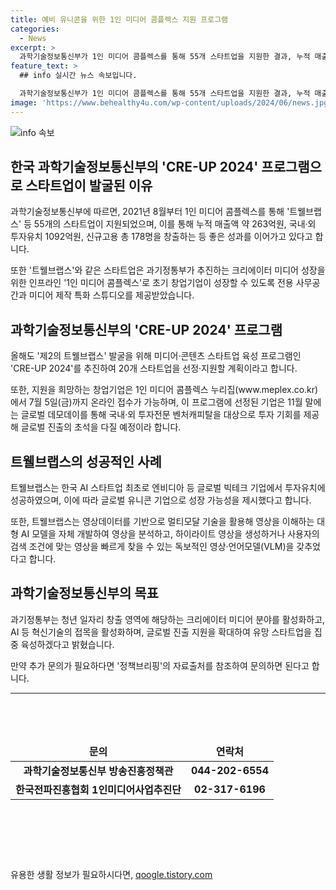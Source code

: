 ```yaml
---
title: 예비 유니콘을 위한 1인 미디어 콤플렉스 지원 프로그램
categories:
  - News
excerpt: >
  과학기술정보통신부가 1인 미디어 콤플렉스를 통해 55개 스타트업을 지원한 결과, 누적 매출액 약 263억원, 국내·외 투자유치 1092억원, 신규고용 178명을 창출하며 성과를 이어가고 있다. 이에 20개 스타트업을 더 발굴하고 지원하기 위해 CREUP 2024를 추진한다. 특히 ‘트웰브랩스’는 AI 스타트업으로 엔비디아 등 글로벌 빅테크 기업에서 투자유치에 성공하며 글로벌 유니콘 기업으로 성장 가능성을 제시하고 있다.
feature_text: >
  ## info 실시간 뉴스 속보입니다.

  과학기술정보통신부가 1인 미디어 콤플렉스를 통해 55개 스타트업을 지원한 결과, 누적 매출액 약 263억원, 국내·외 투자유치 1092억원, 신규고용 178명을 창출하며 성과를 이어가고 있다. 이에 20개 스타트업을 더 발굴하고 지원하기 위해 CREUP 2024를 추진한다. 특히 ‘트웰브랩스’는 AI 스타트업으로 엔비디아 등 글로벌 빅테크 기업에서 투자유치에 성공하며 글로벌 유니콘 기업으로 성장 가능성을 제시하고 있다.
image: 'https://www.behealthy4u.com/wp-content/uploads/2024/06/news.jpg'
---
```


<p><img src="https://www.behealthy4u.com/wp-content/uploads/2024/06/news.jpg" alt="info 속보" /></p>

<h2 data-ke-size="size26">한국 과학기술정보통신부의 'CRE-UP 2024' 프로그램으로 스타트업이 발굴된 이유</h2>

<p data-ke-size="size16">과학기술정보통신부에 따르면, 2021년 8월부터 1인 미디어 콤플렉스를 통해 '트웰브랩스' 등 55개의 스타트업이 지원되었으며, 이를 통해 누적 매출액 약 263억원, 국내·외 투자유치 1092억원, 신규고용 총 178명을 창출하는 등 좋은 성과를 이어가고 있다고 합니다.</p>

<p data-ke-size="size16">또한 '트웰브랩스'와 같은 스타트업은 과기정통부가 추진하는 크리에이터 미디어 성장을 위한 인프라인 '1인 미디어 콤플렉스'로 초기 창업기업이 성장할 수 있도록 전용 사무공간과 미디어 제작 특화 스튜디오를 제공받았습니다.</p>

<h2 data-ke-size="size26">과학기술정보통신부의 'CRE-UP 2024' 프로그램</h2>

<p data-ke-size="size16">올해도 '제2의 트웰브랩스' 발굴을 위해 미디어·콘텐츠 스타트업 육성 프로그램인 'CRE-UP 2024'를 추진하여 20개 스타트업을 선정·지원할 계획이라고 합니다.</p>

<p data-ke-size="size16">또한, 지원을 희망하는 창업기업은 1인 미디어 콤플렉스 누리집(www.meplex.co.kr)에서 7월 5일(금)까지 온라인 접수가 가능하며, 이 프로그램에 선정된 기업은 11월 말에는 글로벌 데모데이를 통해 국내·외 투자전문 벤처캐피탈을 대상으로 투자 기회를 제공해 글로벌 진출의 초석을 다질 예정이라 합니다.</p>

<h2 data-ke-size="size26">트웰브랩스의 성공적인 사례</h2>

<p data-ke-size="size16">트웰브랩스는 한국 AI 스타트업 최초로 엔비디아 등 글로벌 빅테크 기업에서 투자유치에 성공하였으며, 이에 따라 글로벌 유니콘 기업으로 성장 가능성을 제시했다고 합니다.</p>

<p data-ke-size="size16">또한, 트웰브랩스는 영상데이터를 기반으로 멀티모달 기술을 활용해 영상을 이해하는 대형 AI 모델을 자체 개발하여 영상을 분석하고, 하이라이트 영상을 생성하거나 사용자의 검색 조건에 맞는 영상을 빠르게 찾을 수 있는 독보적인 영상·언어모델(VLM)을 갖추었다고 합니다.</p>

<h2 data-ke-size="size26">과학기술정보통신부의 목표</h2>

<p data-ke-size="size16">과기정통부는 청년 일자리 창출 영역에 해당하는 크리에이터 미디어 분야를 활성화하고, AI 등 혁신기술의 접목을 활성화하며, 글로벌 진출 지원을 확대하여 유망 스타트업을 집중 육성하겠다고 밝혔습니다.</p>

<p data-ke-size="size16">만약 추가 문의가 필요하다면 '정책브리핑'의 자료출처를 참조하여 문의하면 된다고 합니다.</p>

<hr>

<p data-ke-size="size16">&nbsp;</p>

<p data-ke-size="size16">&nbsp;</p>

<table>
    <thead>
        <tr>
            <td style="text-align: center; height: 17px;"><b>문의</b></td>
            <td style="text-align: center; height: 17px;"><b>연락처</b></td>
        </tr>
    </thead>
    <tbody>
        <tr>
            <td style="text-align: center; height: 17px;"><b>과학기술정보통신부 방송진흥정책관</b></td>
            <td style="text-align: center; height: 17px;"><b>044-202-6554</b></td>
        </tr>
        <tr>
            <td style="text-align: center; height: 17px;"><b>한국전파진흥협회 1인미디어사업추진단</b></td>
            <td style="text-align: center; height: 17px;"><b>02-317-6196</b></td>
        </tr>
    </tbody>
</table>

<p data-ke-size="size16">&nbsp;</p>

<p data-ke-size="size16">&nbsp;</p>

<p data-ke-size="size16">&nbsp;</p>
유용한 생활 정보가 필요하시다면, <a href="https://qoogle.tistory.com" rel="dofollow">qoogle.tistory.com</a>



